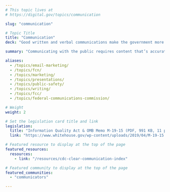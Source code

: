 ```yaml
---
# This topic lives at
# https://digital.gov/topics/communication

slug: "communication"

# Topic Title
title: "Communication"
deck: "Good written and verbal communications make the government more effective and trustworthy."

summary: "Communicating with the public requires content that’s accurate, relevant, easy-to-use, and conveyed in plain language. Maximize the quality and integrity of information provided to the public by staying informed, connecting with other federal communicators, and implementing best practices shared by trusted resources."

aliases:
  - /topics/email-marketing/
  - /topics/fcn/
  - /topics/marketing/
  - /topics/presentations/
  - /topics/public-safety/
  - /topics/writing/
  - /topics/fcc/
  - /topics/federal-communications-commission/

# Weight
weight: 2

# Set the legislation card title and link
legislation:
  title: "Information Quality Act & OMB Memo M-19-15 (PDF, 991 KB, 11 pages)"
  link: "https://www.whitehouse.gov/wp-content/uploads/2019/04/M-19-15.pdf"

# Featured resource to display at the top of the page
featured_resources:
  resources:
    - link: "/resources/cdc-clear-communication-index"

# Featured community to display at the top of the page
featured_communities:
  - "communicators"

---
```

